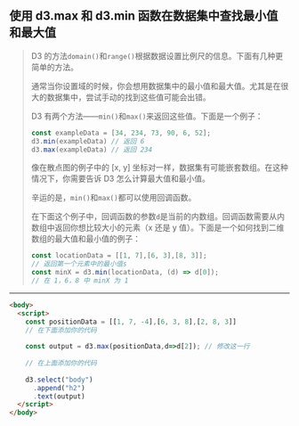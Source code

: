 ## 使用 d3.max 和 d3.min 函数在数据集中查找最小值和最大值

> D3 的方法`domain()`和`range()`根据数据设置比例尺的信息。下面有几种更简单的方法。
>
> 通常当你设置域的时候，你会想用数据集中的最小值和最大值。尤其是在很大的数据集中，尝试手动的找到这些值可能会出错。
>
> D3 有两个方法——`min()`和`max()`来返回这些值。下面是一个例子：
>
> ```js
> const exampleData = [34, 234, 73, 90, 6, 52];
> d3.min(exampleData) // 返回 6
> d3.max(exampleData) // 返回 234
> ```
>
> 像在散点图的例子中的 [x, y] 坐标对一样，数据集有可能嵌套数组。在这种情况下，你需要告诉 D3 怎么计算最大值和最小值。
>
> 辛运的是，`min()`和`max()`都可以使用回调函数。
>
> 在下面这个例子中，回调函数的参数`d`是当前的内数组。回调函数需要从内数组中返回你想比较大小的元素（x 还是 y 值）。下面是一个如何找到二维数组的最大值和最小值的例子：
>
> ```js
> const locationData = [[1, 7],[6, 3],[8, 3]];
> // 返回第一个元素中的最小值s
> const minX = d3.min(locationData, (d) => d[0]);
> // 在 1，6，8 中 minX 为 1
> ```

---

```html
<body>
  <script>
    const positionData = [[1, 7, -4],[6, 3, 8],[2, 8, 3]]
    // 在下面添加你的代码
    
    const output = d3.max(positionData,d=>d[2]); // 修改这一行
    
    // 在上面添加你的代码
    
    d3.select("body")
      .append("h2")
      .text(output)
  </script>
</body>
```

